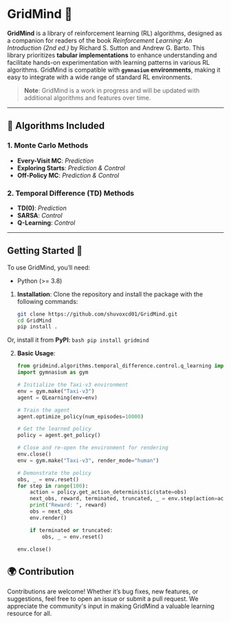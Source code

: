 # GridMind 🧠

**GridMind** is a library of reinforcement learning (RL) algorithms, designed as a companion for readers of the book *Reinforcement Learning: An Introduction (2nd ed.)* by Richard S. Sutton and Andrew G. Barto. This library prioritizes **tabular implementations** to enhance understanding and facilitate hands-on experimentation with learning patterns in various RL algorithms. GridMind is compatible with **`gymnasium` environments**, making it easy to integrate with a wide range of standard RL environments.

> **Note**: GridMind is a work in progress and will be updated with additional algorithms and features over time.

---

## 📜 Algorithms Included

### 1. Monte Carlo Methods
   - **Every-Visit MC**: *Prediction*
   - **Exploring Starts**: *Prediction & Control*
   - **Off-Policy MC**: *Prediction & Control*

### 2. Temporal Difference (TD) Methods
   - **TD(0)**: *Prediction*
   - **SARSA**: *Control*
   - **Q-Learning**: *Control*

---

## Getting Started 🚀

To use GridMind, you’ll need:
- Python (>= 3.8)

1. **Installation**: Clone the repository and install the package with the following commands:
    ```bash
    git clone https://github.com/shuvoxcd01/GridMind.git
    cd GridMind
    pip install .
    ```
Or, install it from **PyPI**:
    ```bash
    pip install gridmind
    ```
    
2. **Basic Usage**:  
    ```python
    from gridmind.algorithms.temporal_difference.control.q_learning import QLearning
    import gymnasium as gym

    # Initialize the Taxi-v3 environment
    env = gym.make("Taxi-v3")
    agent = QLearning(env=env)

    # Train the agent
    agent.optimize_policy(num_episodes=10000)

    # Get the learned policy
    policy = agent.get_policy()

    # Close and re-open the environment for rendering
    env.close()
    env = gym.make("Taxi-v3", render_mode="human")

    # Demonstrate the policy
    obs, _ = env.reset()
    for step in range(100):
        action = policy.get_action_deterministic(state=obs)
        next_obs, reward, terminated, truncated, _ = env.step(action=action)
        print("Reward: ", reward)
        obs = next_obs
        env.render()

        if terminated or truncated:
            obs, _ = env.reset()

    env.close()
    ```


## 🌍 Contribution

Contributions are welcome! Whether it’s bug fixes, new features, or suggestions, feel free to open an issue or submit a pull request. We appreciate the community's input in making GridMind a valuable learning resource for all.
